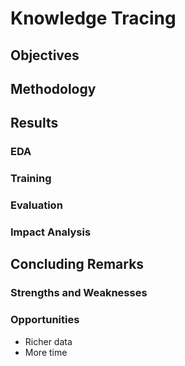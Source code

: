 # Knowledge Tracing

## Objectives

## Methodology

## Results

### EDA

### Training

### Evaluation

### Impact Analysis

## Concluding Remarks

### Strengths and Weaknesses

### Opportunities

* Richer data
* More time